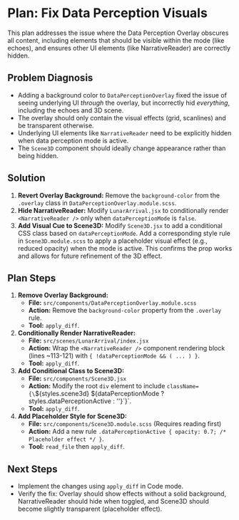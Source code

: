 # Plan: Fix Data Perception Visuals

This plan addresses the issue where the Data Perception Overlay obscures all content, including elements that should be visible within the mode (like echoes), and ensures other UI elements (like NarrativeReader) are correctly hidden.

## Problem Diagnosis

- Adding a background color to `DataPerceptionOverlay` fixed the issue of seeing underlying UI *through* the overlay, but incorrectly hid *everything*, including the echoes and 3D scene.
- The overlay should only contain the visual effects (grid, scanlines) and be transparent otherwise.
- Underlying UI elements like `NarrativeReader` need to be explicitly hidden when data perception mode is active.
- The `Scene3D` component should ideally change appearance rather than being hidden.

## Solution

1.  **Revert Overlay Background:** Remove the `background-color` from the `.overlay` class in `DataPerceptionOverlay.module.scss`.
2.  **Hide NarrativeReader:** Modify `LunarArrival.jsx` to conditionally render `<NarrativeReader />` only when `dataPerceptionMode` is `false`.
3.  **Add Visual Cue to Scene3D:** Modify `Scene3D.jsx` to add a conditional CSS class based on `dataPerceptionMode`. Add a corresponding style rule in `Scene3D.module.scss` to apply a placeholder visual effect (e.g., reduced opacity) when the mode is active. This confirms the prop works and allows for future refinement of the 3D effect.

## Plan Steps

1.  **Remove Overlay Background:**
    *   **File:** `src/components/DataPerceptionOverlay.module.scss`
    *   **Action:** Remove the `background-color` property from the `.overlay` rule.
    *   **Tool:** `apply_diff`.
2.  **Conditionally Render NarrativeReader:**
    *   **File:** `src/scenes/LunarArrival/index.jsx`
    *   **Action:** Wrap the `<NarrativeReader />` component rendering block (lines ~113-121) with `{ !dataPerceptionMode && ( ... ) }`.
    *   **Tool:** `apply_diff`.
3.  **Add Conditional Class to Scene3D:**
    *   **File:** `src/components/Scene3D.jsx`
    *   **Action:** Modify the root `div` element to include `className={\`\${styles.scene3d} \${dataPerceptionMode ? styles.dataPerceptionActive : ''}\`}`.
    *   **Tool:** `apply_diff`.
4.  **Add Placeholder Style for Scene3D:**
    *   **File:** `src/components/Scene3D.module.scss` (Requires reading first)
    *   **Action:** Add a new rule `.dataPerceptionActive { opacity: 0.7; /* Placeholder effect */ }`.
    *   **Tool:** `read_file` then `apply_diff`.

## Next Steps

- Implement the changes using `apply_diff` in Code mode.
- Verify the fix: Overlay should show effects without a solid background, NarrativeReader should hide when toggled, and Scene3D should become slightly transparent (placeholder effect).